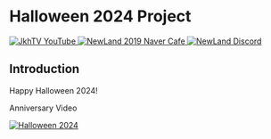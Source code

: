 # Halloween 2024 Project

<div>
    <a href="https://www.youtube.com/channel/UC0lR1aYGgOhFioC3IsazUtw" target="_blank">
        <img alt="JkhTV YouTube" src="https://img.shields.io/badge/YouTube-ff0000.svg?&style=flat-square&logo=YouTube&logoColor=white"/>
    </a>
    <a href="https://cafe.naver.com/2019newland" target="_blank">
        <img alt="NewLand 2019 Naver Cafe" src="https://img.shields.io/badge/Naver Cafe-03C75A.svg?&style=flat-square&logo=Naver&logoColor=white"/>
    </a>
    <a href="https://discord.gg/2J646MaZGA" target="_blank">
        <img alt="NewLand Discord" src="https://img.shields.io/badge/Discord-5865F2.svg?&style=flat-square&logo=Discord&logoColor=white"/>
    </a>
</div>

## Introduction

Happy Halloween 2024!

Anniversary Video

[![Halloween 2024](https://img.youtube.com/vi/hsGCRxtPhSk/0.jpg)](https://www.youtube.com/watch?v=hsGCRxtPhSk)

